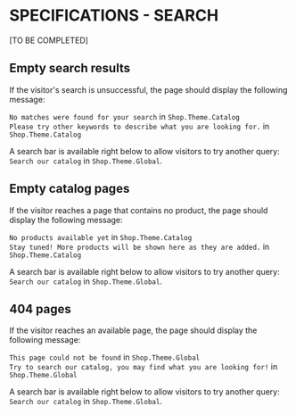 # **SPECIFICATIONS - SEARCH**


[TO BE COMPLETED]

## Empty search results

If the visitor's search is unsuccessful, the page should display the following message:

`No matches were found for your search` in `Shop.Theme.Catalog`</br>
`Please try other keywords to describe what you are looking for.` in `Shop.Theme.Catalog`

A search bar is available right below to allow visitors to try another query: `Search our catalog` in `Shop.Theme.Global`.


## Empty catalog pages

If the visitor reaches a page that contains no product, the page should display the following message:

`No products available yet` in `Shop.Theme.Catalog`</br>
`Stay tuned! More products will be shown here as they are added.` in `Shop.Theme.Catalog`

A search bar is available right below to allow visitors to try another query: `Search our catalog` in `Shop.Theme.Global`.

## 404 pages 

If the visitor reaches an available page, the page should display the following message:

`This page could not be found` in `Shop.Theme.Global`</br>
`Try to search our catalog, you may find what you are looking for!` in `Shop.Theme.Global`

A search bar is available right below to allow visitors to try another query: `Search our catalog` in `Shop.Theme.Global`.
